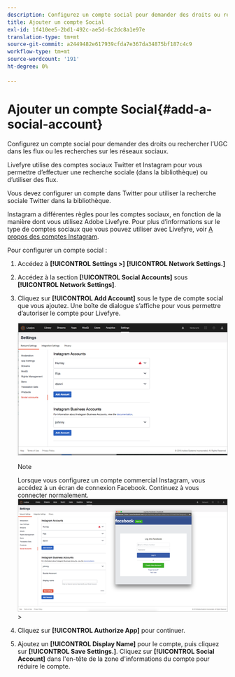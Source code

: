 ```yaml
---
description: Configurez un compte social pour demander des droits ou rechercher l’UGC dans les flux ou les recherches sur les réseaux sociaux.
title: Ajouter un compte Social
exl-id: 1f410ee5-2bd1-492c-ae5d-6c2dc8a1e97e
translation-type: tm+mt
source-git-commit: a2449482e617939cfda7e367da34875bf187c4c9
workflow-type: tm+mt
source-wordcount: '191'
ht-degree: 0%

---
```


# Ajouter un compte Social{#add-a-social-account}

Configurez un compte social pour demander des droits ou rechercher l’UGC dans les flux ou les recherches sur les réseaux sociaux.

Livefyre utilise des comptes sociaux Twitter et Instagram pour vous permettre d’effectuer une recherche sociale (dans la bibliothèque) ou d’utiliser des flux.

Vous devez configurer un compte dans Twitter pour utiliser la recherche sociale Twitter dans la bibliothèque.

Instagram a différentes règles pour les comptes sociaux, en fonction de la manière dont vous utilisez Adobe Livefyre. Pour plus d’informations sur le type de comptes sociaux que vous pouvez utiliser avec Livefyre, voir [A propos des comptes Instagram](/help/using/c-users-creating-accounts-with-studio-access/t-configure-social-accout-instagram/c-about-instagram-accounts.md#c_about_instagram_accounts).

Pour configurer un compte social :

1. Accédez à **[!UICONTROL Settings >]** **[!UICONTROL Network Settings.]**
1. Accédez à la section **[!UICONTROL Social Accounts]** sous **[!UICONTROL Network Settings]**.
1. Cliquez sur **[!UICONTROL Add Account]** sous le type de compte social que vous ajoutez. Une boîte de dialogue s’affiche pour vous permettre d’autoriser le compte pour Livefyre.

   ![](assets/i_settings_social_insta.png)

   >[!NOTE]
   >
   >Lorsque vous configurez un compte commercial Instagram, vous accédez à un écran de connexion Facebook. Continuez à vous connecter normalement.  ![](assets/i_insta_biz_facebook_dialog.png)   >

1. Cliquez sur **[!UICONTROL Authorize App]** pour continuer.
1. Ajoutez un **[!UICONTROL Display Name]** pour le compte, puis cliquez sur **[!UICONTROL Save Settings.]**. Cliquez sur **[!UICONTROL Social Account]** dans l&#39;en-tête de la zone d&#39;informations du compte pour réduire le compte.
